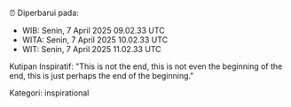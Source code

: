 ⏰ Diperbarui pada:
- WIB: Senin, 7 April 2025 09.02.33 UTC
- WITA: Senin, 7 April 2025 10.02.33 UTC
- WIT: Senin, 7 April 2025 11.02.33 UTC

Kutipan Inspiratif:
"This is not the end, this is not even the beginning of the end, this is just perhaps the end of the beginning."


Kategori: inspirational

